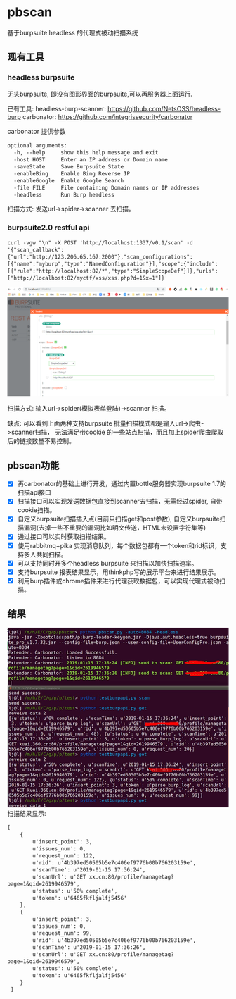 # pbscan
基于burpsuite headless 的代理式被动扫描系统


## 现有工具
### headless burpsuite
无头burpsuite, 即没有图形界面的burpsuite,可以再服务器上面运行.

已有工具: 
	headless-burp-scanner: https://github.com/NetsOSS/headless-burp
	carbonator: https://github.com/integrissecurity/carbonator

carbonator 提供参数
```
optional arguments:
  -h, --help     show this help message and exit
  -host HOST     Enter an IP address or Domain name
  -saveState     Save Burpsuite State
  -enableBing    Enable Bing Reverse IP
  -enableGoogle  Enable Google Search
  -file FILE     File containing Domain names or IP addresses
  -headless      Run Burp headless
```
扫描方式: 发送url->spider->scanner 去扫描。

### burpsuite2.0 restful api

	curl -vgw "\n" -X POST 'http://localhost:1337/v0.1/scan' -d '{"scan_callback":{"url":"http://123.206.65.167:2000"},"scan_configurations":[{"name":"myburp","type":"NamedConfiguration"}],"scope":{"include":[{"rule":"http://localhost:82/*","type":"SimpleScopeDef"}]},"urls":["http://localhost:82/myctf/xss/xss.php?d=1&x=1"]}'

![](1.png)

扫描方式: 输入url->spider(模拟表单登陆)->scanner 扫描。


缺点: 可以看到上面两种支持burpsuite 批量扫描模式都是输入url->爬虫->scanner扫描， 无法满足带cookie 的一些站点扫描，而且加上spider爬虫爬取后的链接数量不易控制。


## pbscan功能

- [x] 再carbonator的基础上进行开发，通过内置bottle服务器实现burpsuite 1.7的扫描api接口
- [x] 扫描接口可以实现发送数据包直接到scanner去扫描，无需经过spider, 自带cookie扫描。
- [x] 自定义burpsuite扫描插入点(目前只扫描get和post参数), 自定义burpsuite扫描漏洞(去掉一些不重要的漏洞比如明文传送，HTML未设置字符集等)
- [x] 通过接口可以实时获取扫描结果。
- [x] 使用rabbitmq+pika 实现消息队列，每个数据包都有一个token和rid标识，支持多人共同扫描。
- [x] 可以支持同时开多个headless burpsuite 来扫描以加快扫描速率。
- [x] 支持burpsuite 报表结果显示，用thinkphp写的展示平台来进行结果展示。
- [x] 利用burp插件或chrome插件来进行代理获取数据包，可以实现代理式被动扫描。

## 结果
![](1.jpg)
扫描结果显示:
```
[
	{
	  	u'insert_point': 3,
		u'issues_num': 0,
		u'request_num': 122,
		u'rid': u'4b397ed50505b5e7c406ef9776b00b766203159e',
		u'scanTime': u'2019-01-15 17:36:24',
		u'scanUrl': u'GET xx.cn:80/profile/managetag?page=1&qid=2619946579',
		u'status': u'50% complete',
		u'token': u'6465fkfljalfj5456'
  	},
	{
		u'insert_point': 3,
		u'issues_num': 0,
		u'request_num': 99,
		u'rid': u'4b397ed50505b5e7c406ef9776b00b766203159e',
		u'scanTime': u'2019-01-15 17:36:26',
		u'scanUrl': u'GET xx.cn:80/profile/managetag?page=1&qid=2619946579',
		u'status': u'50% complete',
		u'token': u'6465fkfljalfj5456'
	}
 ]
```